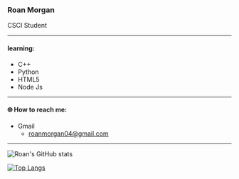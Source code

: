 ### Roan Morgan

CSCI Student
<hr />

#### learning: 
- C++ 
- Python
- HTML5
- Node Js
<hr />

#### 🌐 How to reach me:
- Gmail
  - <roanmorgan04@gmail.com>

<hr />

![Roan's GitHub stats](https://github-readme-stats.vercel.app/api?username=roanmorgan53&show_icons=true&theme=dark&count_private=true)

[![Top Langs](https://github-readme-stats.vercel.app/api/top-langs/?username=roanmorgan53&layout=compact&theme=dark)](https://github.com/roanmorgan53/github-readme-stats)
